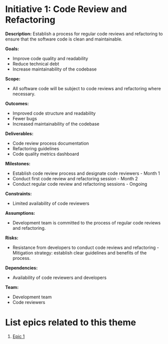 # Initiative 1: Code Review and Refactoring
<!-- 1. Incorrectly changed the template initiative, should create your own -->
**Description:** Establish a process for regular code reviews and refactoring to ensure that the software code is clean and maintainable.

**Goals:**
- Improve code quality and readability
- Reduce technical debt
- Increase maintainability of the codebase

**Scope:**
- All software code will be subject to code reviews and refactoring where necessary.

**Outcomes:**
- Improved code structure and readability
- Fewer bugs
- Increased maintainability of the codebase

**Deliverables:**
- Code review process documentation
- Refactoring guidelines
- Code quality metrics dashboard

**Milestones:**
- Establish code review process and designate code reviewers - Month 1
- Conduct first code review and refactoring session - Month 2
- Conduct regular code review and refactoring sessions - Ongoing

**Constraints:**
- Limited availability of code reviewers

**Assumptions:**
- Development team is committed to the process of regular code reviews and refactoring.

**Risks:**
- Resistance from developers to conduct code reviews and refactoring - Mitigation strategy: establish clear guidelines and benefits of the process.

**Dependencies:**
- Availability of code reviewers and developers

**Team:**
- Development team
- Code reviewers

# List epics related to this theme
1. [Epic 1](documentation/templates/theme/initiatives/epics/epic_template.md)
